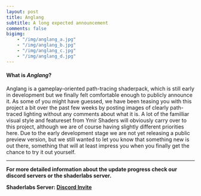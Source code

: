 ```yaml
---
layout: post
title: Anglang
subtitle: A long expected announcement
comments: false
bigimg: 
    - "/img/anglang_a.jpg"
    - "/img/anglang_b.jpg"
    - "/img/anglang_c.jpg"
    - "/img/anglang_d.jpg"
---
```


#### What is *Anglang*?

Anglang is a gameplay-oriented path-tracing shaderpack, which is still early in development but we finally felt comfortable enough to publicly announce it. As some of you might have guessed, we have been teasing you with this project a bit over the past few weeks by posting images of clearly path-traced lighting without any comments about what it is. A lot of the familliar visual style and featureset from Ymir Shaders will obviously carry over to this project, although we are of course having slightly different priorities here. Due to the early development stage we are not yet releasing a public preview version, but we still wanted to let you know that something new is out there, something that will at least impress you when you finally get the chance to try it out yourself.

****

**For more detailed information about the update progress check our discord servers or the shaderlabs server.**

**Shaderlabs Server: [Discord Invite](https://discord.gg/RpzWN9S)**
